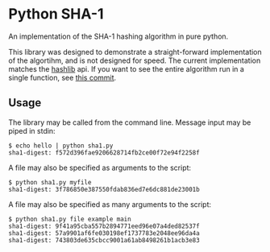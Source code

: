# Python SHA-1

An implementation of the SHA-1 hashing algorithm in pure python. 

This library was designed to demonstrate a straight-forward implementation of
the algortihm, and is not designed for speed. The current implementation
matches the [hashlib](https://docs.python.org/3/library/hashlib.html) api. 
If you want to see the entire algorithm run in a single function, see 
[this commit](https://github.com/ajalt/python-sha1/blob/4f9306d271e39e354c695ca6fb66d3f598dab64b/sha1.py).

## Usage

The library may be called from the command line.
Message input may be piped in stdin:

    $ echo hello | python sha1.py
    sha1-digest: f572d396fae9206628714fb2ce00f72e94f2258f

A file may also be specified as arguments to the script:

    $ python sha1.py myfile
    sha1-digest: 3f786850e387550fdab836ed7e6dc881de23001b

A file may also be specified as many arguments to the script:
	
    $ python sha1.py file example main
    sha1-digest: 9f41a95cba557b2894771eed96e07a4ded82537f
    sha1-digest: 57a9901af6fe030198ef1737783e2048ee96da4a
    sha1-digest: 743803de635cbcc9001a61ab8498261b1acb3e83

